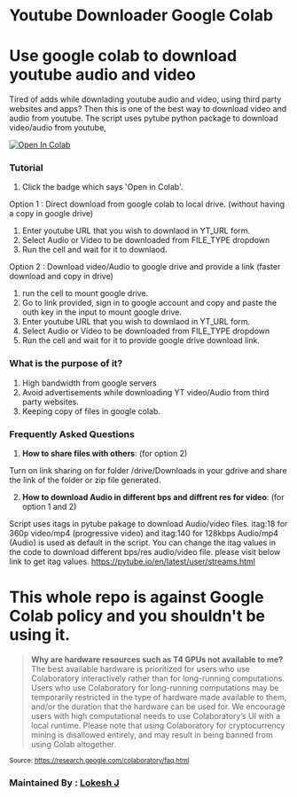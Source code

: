 # Youtube Downloader Google Colab

# Use google colab to download youtube audio and video
Tired of adds while downlading youtube audio and video, using third party websites and apps?
Then this is one of the best way to download video and audio from youtube. 
The script uses pytube python package to download video/audio from youtube, 

<a href="https://colab.research.google.com/drive/1la5FIXF37lQ-hVxMa3PQn4mIaA71VjSL?usp=sharing"
   target="_parent"><img src="https://colab.research.google.com/assets/colab-badge.svg" alt="Open In Colab"/></a>

### Tutorial
1. Click the badge which says 'Open in Colab'.

Option 1 : Direct download from google colab to local drive. (without having a copy in google drive)
1. Enter youtube URL that you wish to downlaod in YT_URL form.
2. Select Audio or Video to be downloaded from FILE_TYPE dropdown
3. Run the cell and wait for it to downlaod.

Option 2 : Download video/Audio to google drive and provide a link (faster download and copy in drive)
1. run the cell to mount google drive.
2. Go to link provided, sign in to google account and copy and paste the outh key in the input to mount google drive. 
3. Enter youtube URL that you wish to downlaod in YT_URL form.
4. Select Audio or Video to be downloaded from FILE_TYPE dropdown
5. Run the cell and wait for it to provide google drive download link.


### What is the purpose of it?
1. High bandwidth from google servers
2. Avoid advertisements while downloading YT video/Audio from third party websites.
3. Keeping copy of files in google colab.



### Frequently Asked Questions

1. **How to share files with others**: (for option 2)

Turn on link sharing on for folder /drive/Downloads in your gdrive and share the link of the folder or zip file generated.

2. **How to download Audio in different bps and diffrent res for video**: (for option 1 and 2)

Script uses itags in pytube pakage to download Audio/video files. itag:18 for 360p video/mp4 (progressive video) and itag:140 for 128kbps
Audio/mp4 (Audio) is used as default in the script. You can change the itag values in the code to download different bps/res audio/video file.
please visit below link to get itag values.
https://pytube.io/en/latest/user/streams.html




# This whole repo is against Google Colab policy and you shouldn't be using it.
> **Why are hardware resources such as T4 GPUs not available to me?**
The best available hardware is prioritized for users who use Colaboratory interactively rather than for long-running computations. Users who use Colaboratory for long-running computations may be temporarily restricted in the type of hardware made available to them, and/or the duration that the hardware can be used for. We encourage users with high computational needs to use Colaboratory’s UI with a local runtime.
Please note that using Colaboratory for cryptocurrency mining is disallowed entirely, and may result in being banned from using Colab altogether.

<sub>Source: https://research.google.com/colaboratory/faq.html</sub>

### Maintained By : [Lokesh J](https://www.linkedin.com/in/lokesh-j-13b844140/)
